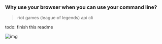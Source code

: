 ### Why use your browser when you can use your command line?
> riot games (league of legends) api cli

todo: finish this readme


![img](https://i.gyazo.com/e814f4942061ccb407945f186548f038.png)

